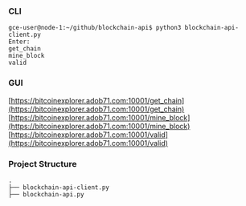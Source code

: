 ### CLI

```
gce-user@node-1:~/github/blockchain-api$ python3 blockchain-api-client.py
Enter:
get_chain
mine_block
valid
```

### GUI

[https://bitcoinexplorer.adob71.com:10001/get_chain](https://bitcoinexplorer.adob71.com:10001/get_chain)
[https://bitcoinexplorer.adob71.com:10001/mine_block](https://bitcoinexplorer.adob71.com:10001/mine_block)
[https://bitcoinexplorer.adob71.com:10001/valid](https://bitcoinexplorer.adob71.com:10001/valid)

### Project Structure

```
.
├── blockchain-api-client.py
├── blockchain-api.py
```
